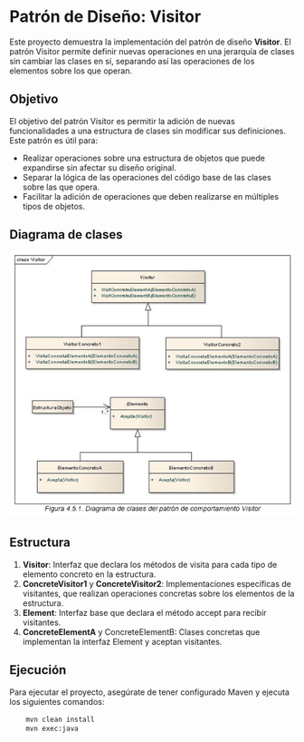 # Patrón de Diseño: Visitor
Este proyecto demuestra la implementación del patrón de diseño **Visitor**. El patrón Visitor permite definir nuevas operaciones en una jerarquía de clases sin cambiar las clases en sí, separando así las operaciones de los elementos sobre los que operan.

## Objetivo
El objetivo del patrón Visitor es permitir la adición de nuevas funcionalidades a una estructura de clases sin modificar sus definiciones. Este patrón es útil para:

- Realizar operaciones sobre una estructura de objetos que puede expandirse sin afectar su diseño original.
- Separar la lógica de las operaciones del código base de las clases sobre las que opera.
- Facilitar la adición de operaciones que deben realizarse en múltiples tipos de objetos.

## Diagrama de clases
![Diagrama de clases del patrón de comportamiento Visitor](src/main/resources/img/image.png)

## Estructura
1. **Visitor**: Interfaz que declara los métodos de visita para cada tipo de elemento concreto en la estructura.
2. **ConcreteVisitor1** y **ConcreteVisitor2**: Implementaciones específicas de visitantes, que realizan operaciones concretas sobre los elementos de la estructura.
3. **Element**: Interfaz base que declara el método accept para recibir visitantes.
4. **ConcreteElementA** y ConcreteElementB: Clases concretas que implementan la interfaz Element y aceptan visitantes.

## Ejecución
Para ejecutar el proyecto, asegúrate de tener configurado Maven y ejecuta los siguientes comandos:
```bash
    mvn clean install
    mvn exec:java
